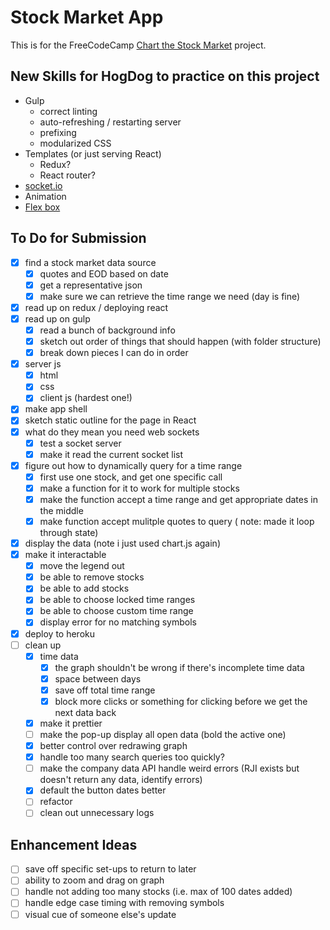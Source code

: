 # Stock Market App
This is for the FreeCodeCamp [Chart the Stock Market](https://www.freecodecamp.com/challenges/chart-the-stock-market) project.

## New Skills for HogDog to practice on this project
* Gulp
  * correct linting
  * auto-refreshing / restarting server 
  * prefixing
  * modularized CSS
* Templates (or just serving React)
  * Redux?
  * React router?
* [socket.io](https://github.com/socketio/socket.io)
* Animation
* [Flex box](https://developer.mozilla.org/en-US/docs/Web/CSS/CSS_Flexible_Box_Layout/Using_CSS_flexible_boxes)

## To Do for Submission
* [X] find a stock market data source
  * [X] quotes and EOD based on date
  * [X] get a representative json
  * [X] make sure we can retrieve the time range we need (day is fine)
* [X] read up on redux / deploying react
* [X] read up on gulp
  * [X] read a bunch of background info
  * [X] sketch out order of things that should happen (with folder structure)
  * [X] break down pieces I can do in order
* [X] server js
  * [X] html
  * [X] css
  * [X] client js (hardest one!)
* [X] make app shell 
* [X] sketch static outline for the page in React
* [X] what do they mean you need web sockets
  * [X] test a socket server
  * [X] make it read the current socket list
* [X] figure out how to dynamically query for a time range
  * [X] first use one stock, and get one specific call
  * [X] make a function for it to work for multiple stocks
  * [X] make the function accept a time range and get appropriate dates in the middle
  * [X] make function accept mulitple quotes to query ( note: made it loop through state)
* [X] display the data (note i just used chart.js again)
* [X] make it interactable
  * [X] move the legend out
  * [X] be able to remove stocks
  * [X] be able to add stocks
  * [X] be able to choose locked time ranges
  * [X] be able to choose custom time range
  * [X] display error for no matching symbols
* [X] deploy to heroku
* [ ] clean up
  * [X] time data
    * [X] the graph shouldn't be wrong if there's incomplete time data
    * [X] space between days
    * [X] save off total time range
    * [X] block more clicks or something for clicking before we get the next data back
  * [X] make it prettier
  * [ ] make the pop-up display all open data (bold the active one)
  * [X] better control over redrawing graph
  * [X] handle too many search queries too quickly?
  * [ ] make the company data API handle weird errors (RJI exists but doesn't return any data, identify errors)
  * [X] default the button dates better
  * [ ] refactor
  * [ ] clean out unnecessary logs

## Enhancement Ideas
* [ ] save off specific set-ups to return to later
* [ ] ability to zoom and drag on graph
* [ ] handle not adding too many stocks (i.e. max of 100 dates added)
* [ ] handle edge case timing with removing symbols
* [ ] visual cue of someone else's update